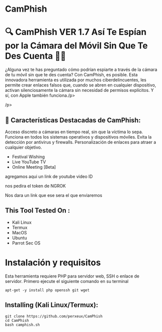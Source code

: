 # CamPhish

# 🔍 **CamPhish VER 1.7  Así Te Espían por la Cámara del Móvil Sin Que Te Des Cuenta 📱👀**
<p>¿Alguna vez te has preguntado cómo podrían espiarte a través de la cámara de tu móvil sin que te des cuenta? Con CamPhish, es posible. Esta innovadora herramienta es utilizada por muchos ciberdelincuentes, les permite crear enlaces falsos que, cuando se abren en cualquier dispositivo, activan silenciosamente la cámara sin necesidad de permisos explícitos. Y sí, con Apple también funciona./p>
<p>/p>

## 🔹 Características Destacadas de CamPhish:
<p>Acceso discreto a cámaras en tiempo real, sin que la víctima lo sepa.
Funciona en todos los sistemas operativos y dispositivos móviles.
Evita la detección por antivirus y firewalls.
Personalización de enlaces para atraer a cualquier objetivo.</p>
<ul>
  <li>Festival Wishing</li>
  <li>Live YouTube TV</li>
   <li>Online Meeting [Beta]</li>
</ul>
<p>agregamos aqui un link de youtube video ID</p>
<p>nos pedira el token de NGROK</p>
<p>Nos dara un link que ese sera el que enviaremos</p>

## This Tool Tested On :
<ul>
  <li>Kali Linux</li>
  <li>Termux</li>
  <li>MacOS</li>
  <li>Ubuntu</li>
  <li>Parrot Sec OS</li>
</ul>

# Instalación y requisitos
<p>Esta herramienta requiere PHP para servidor web, SSH o enlace de servidor. Primero ejecute el siguiente comando en su terminal</p>

```
apt-get -y install php openssh git wget
```

## Installing (Kali Linux/Termux):

```
git clone https://github.com/perxeux/CamPhish
cd CamPhish
bash camphish.sh
```
